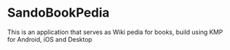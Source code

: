 # SandoBookPedia
 This is an application that serves as Wiki pedia for books, build using KMP for Android, iOS and Desktop
